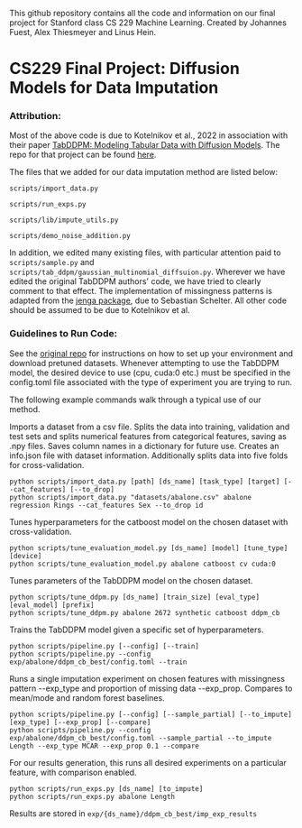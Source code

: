 This github repository contains all the code and information on our final project for Stanford class CS 229 Machine Learning. Created by Johannes Fuest, Alex Thiesmeyer and Linus Hein. 


# CS229 Final Project: Diffusion Models for Data Imputation

### Attribution:
Most of the above code is due to Kotelnikov et al., 2022 in association with their paper [TabDDPM: Modeling Tabular Data with Diffusion Models](https://arxiv.org/pdf/2209.15421.pdf). The repo for that project can be found [here](https://github.com/rotot0/tab-ddpm).

The files that we added for our data imputation method are listed below:  

```scripts/import_data.py```  

```scripts/run_exps.py```  

```scripts/lib/impute_utils.py```  

```scripts/demo_noise_addition.py```  


In addition, we edited many existing files, with particular attention paid to ```scripts/sample.py``` and ```scripts/tab_ddpm/gaussian_multinomial_diffsuion.py```. 
Wherever we have edited the original TabDDPM authors' code, we have tried to clearly comment to that effect. The implementation of missingness patterns is adapted from the [jenga package](https://pypi.org/project/jenga/), due to Sebastian Schelter.  All other code should be assumed to be due to Kotelnikov et al.


### Guidelines to Run Code:
See the [original repo](https://github.com/rotot0/tab-ddpm) for instructions on how to set up your environment and download pretuned datasets. Whenever attempting to use the TabDDPM model, the desired device to use (cpu, cuda:0 etc.) must be specified in the config.toml file associated with the type of experiment you are trying to run.

The following example commands walk through a typical use of our method.

Imports a dataset from a csv file. Splits the data into training, validation and test sets and splits numerical features from categorical features, saving as .npy files. Saves column names in a dictionary for future use. Creates an info.json file with dataset information. Additionally splits data into five folds for cross-validation. 
```
python scripts/import_data.py [path] [ds_name] [task_type] [target] [--cat_features] [--to_drop]
python scripts/import_data.py "datasets/abalone.csv" abalone regression Rings --cat_features Sex --to_drop id
```

Tunes hyperparameters for the catboost model on the chosen dataset with cross-validation.
```
python scripts/tune_evaluation_model.py [ds_name] [model] [tune_type] [device]
python scripts/tune_evaluation_model.py abalone catboost cv cuda:0
```

Tunes parameters of the TabDDPM model on the chosen dataset.
```
python scripts/tune_ddpm.py [ds_name] [train_size] [eval_type] [eval_model] [prefix]
python scripts/tune_ddpm.py abalone 2672 synthetic catboost ddpm_cb
```

Trains the TabDDPM model given a specific set of hyperparameters.
```
python scripts/pipeline.py [--config] [--train]
python scripts/pipeline.py --config exp/abalone/ddpm_cb_best/config.toml --train
```

Runs a single imputation experiment on chosen features with missingness pattern --exp_type and proportion of missing data --exp_prop. Compares to mean/mode and random forest baselines.
```
python scripts/pipeline.py [--config] [--sample_partial] [--to_impute] [exp_type] [--exp_prop] [--compare]
python scripts/pipeline.py --config exp/abalone/ddpm_cb_best/config.toml --sample_partial --to_impute Length --exp_type MCAR --exp_prop 0.1 --compare
```

For our results generation, this runs all desired experiments on a particular feature, with comparison enabled.
```
python scripts/run_exps.py [ds_name] [to_impute]
python scripts/run_exps.py abalone Length
```
Results are stored in ```exp/{ds_name}/ddpm_cb_best/imp_exp_results```
